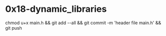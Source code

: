 # 0x18-dynamic_libraries

chmod u+x main.h && git add --all && git commit -m 'header file main.h' && git push